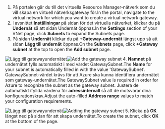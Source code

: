 1. <span data-ttu-id="79046-101">På portalen går du till det virtuella Resource Manager-nätverk som du vill skapa en virtuell nätverksgateway för.</span><span class="sxs-lookup"><span data-stu-id="79046-101">In the portal, navigate to the virtual network for which you want to create a virtual network gateway.</span></span>
2. <span data-ttu-id="79046-102">I avsnittet **Inställningar** på sidan för det virtuella nätverket, klickar du på **Undernät** så att sidan Undernät öppnas.</span><span class="sxs-lookup"><span data-stu-id="79046-102">In the **Settings** section of your VNet page, click **Subnets** to expand the Subnets page.</span></span>
3. <span data-ttu-id="79046-103">På sidan **Undernät** klickar du på **+Gateway-undernät** längst upp så att sidan **Lägg till undernät** öppnas.</span><span class="sxs-lookup"><span data-stu-id="79046-103">On the **Subnets** page, click **+Gateway subnet** at the top to open the **Add subnet** page.</span></span>

  <span data-ttu-id="79046-104">![Lägg till gatewayundernätet](./media/vpn-gateway-add-gwsubnet-s2s-rm-portal-include/add-gw-subnet.png "Lägg till gatewayundernätet")</span><span class="sxs-lookup"><span data-stu-id="79046-104">![Add the gateway subnet](./media/vpn-gateway-add-gwsubnet-s2s-rm-portal-include/add-gw-subnet.png "Add the gateway subnet")</span></span>
4. <span data-ttu-id="79046-105">**Namnet** på undernätet fylls automatiskt i med värdet GatewaySubnet.</span><span class="sxs-lookup"><span data-stu-id="79046-105">The **Name** for your subnet is automatically filled in with the value 'GatewaySubnet'.</span></span> <span data-ttu-id="79046-106">GatewaySubnet-värdet krävs för att Azure ska kunna identifiera undernätet som gateway-undernätet.</span><span class="sxs-lookup"><span data-stu-id="79046-106">The GatewaySubnet value is required in order for Azure to recognize the subnet as the gateway subnet.</span></span> <span data-ttu-id="79046-107">Justera de automatiskt ifyllda värdena för **adressintervall** så att de motsvarar dina konfigurationskrav.</span><span class="sxs-lookup"><span data-stu-id="79046-107">Adjust the auto-filled **Address range** values to match your configuration requirements.</span></span>

  <span data-ttu-id="79046-108">![Lägg till gatewayundernät](./media/vpn-gateway-add-gwsubnet-s2s-rm-portal-include/gwsubnetip.png "Lägg till gatewayundernät")</span><span class="sxs-lookup"><span data-stu-id="79046-108">![Adding the gateway subnet](./media/vpn-gateway-add-gwsubnet-s2s-rm-portal-include/gwsubnetip.png "Adding the gateway subnet")</span></span>
5. <span data-ttu-id="79046-109">Klicka på **OK** längst ned på sidan för att skapa undernätet.</span><span class="sxs-lookup"><span data-stu-id="79046-109">To create the subnet, click **OK** at the bottom of the page.</span></span>